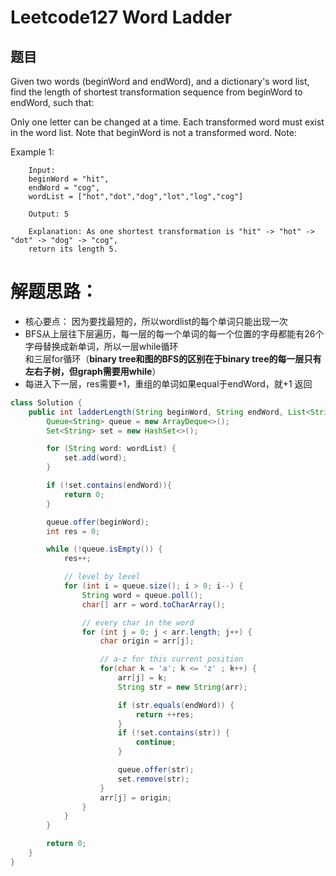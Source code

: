 # Leetcode127 Word Ladder

## 题目
Given two words (beginWord and endWord), and a dictionary's word list, find the length of shortest transformation sequence from beginWord to endWord, such that:

Only one letter can be changed at a time.
Each transformed word must exist in the word list. Note that beginWord is not a transformed word.
Note:

Example 1:

        Input:
        beginWord = "hit",
        endWord = "cog",
        wordList = ["hot","dot","dog","lot","log","cog"]

        Output: 5

        Explanation: As one shortest transformation is "hit" -> "hot" -> "dot" -> "dog" -> "cog",
        return its length 5.
# 解题思路：
   * 核心要点： 因为要找最短的，所以wordlist的每个单词只能出现一次
   * BFS从上层往下层遍历，每一层的每一个单词的每一个位置的字母都能有26个字母替换成新单词，所以一层while循环  
     和三层for循环（**binary tree和图的BFS的区别在于binary tree的每一层只有左右子树，但graph需要用while**）
   * 每进入下一层，res需要+1，重组的单词如果equal于endWord，就+1 返回
```java
class Solution {
    public int ladderLength(String beginWord, String endWord, List<String> wordList) {
        Queue<String> queue = new ArrayDeque<>();
        Set<String> set = new HashSet<>();

        for (String word: wordList) {
            set.add(word);
        }

        if (!set.contains(endWord)){
            return 0;
        }

        queue.offer(beginWord);
        int res = 0;

        while (!queue.isEmpty()) {
            res++;

            // level by level
            for (int i = queue.size(); i > 0; i--) {
                String word = queue.poll();
                char[] arr = word.toCharArray();

                // every char in the word
                for (int j = 0; j < arr.length; j++) {
                    char origin = arr[j];

                    // a-z for this current position
                    for(char k = 'a'; k <= 'z' ; k++) {
                        arr[j] = k;
                        String str = new String(arr);

                        if (str.equals(endWord)) {
                            return ++res;
                        }
                        if (!set.contains(str)) {
                            continue;
                        }

                        queue.offer(str);
                        set.remove(str);
                    }
                    arr[j] = origin;
                }
            }
        }

        return 0;
    }
}
